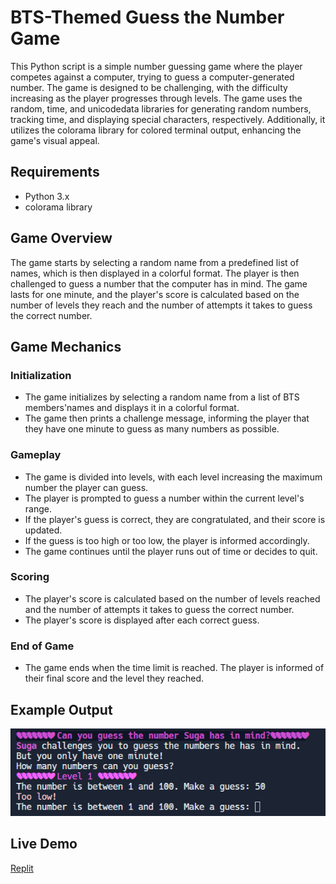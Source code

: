 # BTS-Themed Guess the Number Game
This Python script is a simple number guessing game where the player competes against a computer, trying to guess a computer-generated number. The game is designed to be challenging, with the difficulty increasing as the player progresses through levels. The game uses the random, time, and unicodedata libraries for generating random numbers, tracking time, and displaying special characters, respectively. Additionally, it utilizes the colorama library for colored terminal output, enhancing the game's visual appeal.

## Requirements
* Python 3.x
* colorama library

## Game Overview
The game starts by selecting a random name from a predefined list of names, which is then displayed in a colorful format. The player is then challenged to guess a number that the computer has in mind. The game lasts for one minute, and the player's score is calculated based on the number of levels they reach and the number of attempts it takes to guess the correct number.

## Game Mechanics
### Initialization
* The game initializes by selecting a random name from a list of BTS members'names and displays it in a colorful format.
* The game then prints a challenge message, informing the player that they have one minute to guess as many numbers as possible.
### Gameplay
* The game is divided into levels, with each level increasing the maximum number the player can guess.
* The player is prompted to guess a number within the current level's range.
* If the player's guess is correct, they are congratulated, and their score is updated.
* If the guess is too high or too low, the player is informed accordingly.
* The game continues until the player runs out of time or decides to quit.
### Scoring
* The player's score is calculated based on the number of levels reached and the number of attempts it takes to guess the correct number.
* The player's score is displayed after each correct guess.
### End of Game
* The game ends when the time limit is reached. The player is informed of their final score and the level they reached.

## Example Output
![guess_the_number_example_output](https://github.com/vanya-koleva/mini_projects/blob/main/guess_a_number/guess_the_number_example_output.png?raw=true)

## Live Demo
[Replit](https://replit.com/@Vanya-Koleva/guessthenumber)
